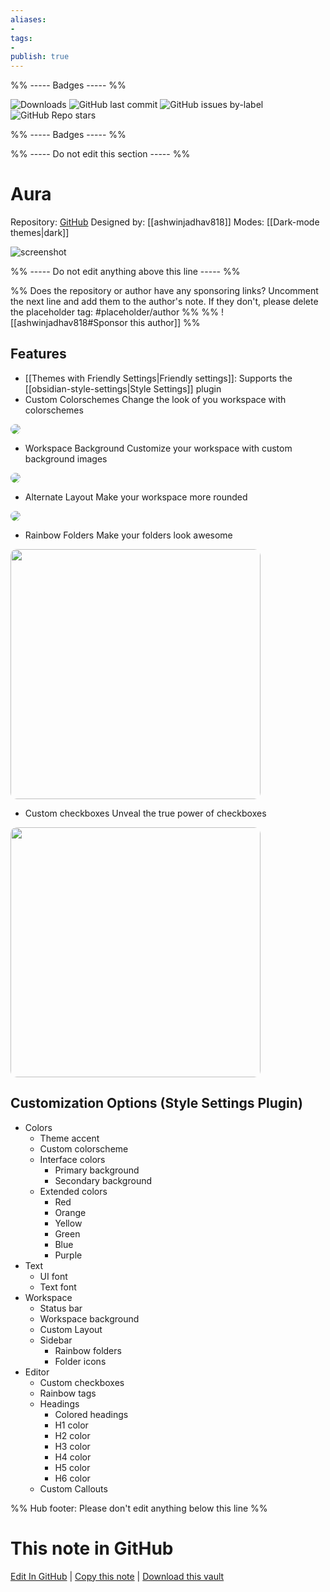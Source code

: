 ```yaml
---
aliases:
- 
tags: 
- 
publish: true
---
```


%% ----- Badges ----- %%

![Downloads](https://img.shields.io/badge/downloads-1747-573E7A?style=for-the-badge&logo=)
![GitHub last commit](https://img.shields.io/github/last-commit/ashwinjadhav818/obsidian-aura?color=573E7A&label=last%20update&logo=github&style=for-the-badge)
![GitHub issues by-label](https://img.shields.io/github/issues/ashwinjadhav818/obsidian-aura/help%20wanted?color=573E7A&logo=github&style=for-the-badge) 
![GitHub Repo stars](https://img.shields.io/github/stars/ashwinjadhav818/obsidian-aura?color=573E7A&logo=github&style=for-the-badge)

%% ----- Badges ----- %%

%% ----- Do not edit this section ----- %%

# Aura

Repository: [GitHub](https://github.com/ashwinjadhav818/obsidian-aura)
Designed by: [[ashwinjadhav818]]
Modes: [[Dark-mode themes|dark]]



![screenshot](https://github.com/ashwinjadhav818/obsidian-aura/raw/master/assets/screenshot-preview.png)

%% ----- Do not edit anything above this line ----- %% 

%% Does the repository or author have any sponsoring links? Uncomment the next line and add them to the author's note. If they don't, please delete the placeholder tag: #placeholder/author %%
%% ![[ashwinjadhav818#Sponsor this author]] %%


## Features

- [[Themes with Friendly Settings|Friendly settings]]: Supports the [[obsidian-style-settings|Style Settings]] plugin
- Custom Colorschemes
  Change the look of you workspace with colorschemes
<img src="https://raw.githubusercontent.com/ashwinjadhav818/obsidian-aura/master/assets/custom-colorschemes.png" style="border-radius: 10px"/>

- Workspace Background
  Customize your workspace with custom background images
<img src="https://raw.githubusercontent.com/ashwinjadhav818/obsidian-aura/master/assets/workspace-background.png" style="border-radius: 10px"/>

- Alternate Layout
  Make your workspace more rounded
<img src="https://raw.githubusercontent.com/ashwinjadhav818/obsidian-aura/master/assets/alternate-layout.png" style="border-radius: 10px"/>

- Rainbow Folders
  Make your folders look awesome
<img src="https://raw.githubusercontent.com/ashwinjadhav818/obsidian-aura/master/assets/rainbow-folders.png" style="border-radius: 10px; width: 400px"/>

- Custom checkboxes
  Unveal the true power of checkboxes
<img src="https://raw.githubusercontent.com/ashwinjadhav818/obsidian-aura/master/assets/checkboxes.png" style="border-radius: 10px; width: 400px"/>

## Customization Options (Style Settings Plugin) 
- Colors
  - Theme accent
  - Custom colorscheme
  - Interface colors
    - Primary background
    - Secondary background
  - Extended colors
    - Red
    - Orange
    - Yellow
    - Green
    - Blue
    - Purple
- Text
  - UI font
  - Text font
- Workspace
  - Status bar
  - Workspace background
  - Custom Layout
  - Sidebar
    - Rainbow folders
    - Folder icons
- Editor
  - Custom checkboxes
  - Rainbow tags
  - Headings
    - Colored headings
    - H1 color
    - H2 color
    - H3 color
    - H4 color
    - H5 color
    - H6 color
  - Custom Callouts


%% Hub footer: Please don't edit anything below this line %%

# This note in GitHub

<span class="git-footer">[Edit In GitHub](https://github.dev/obsidian-community/obsidian-hub/blob/main/02%20-%20Community%20Expansions/02.05%20All%20Community%20Expansions/Themes/Aura.md "git-hub-edit-note") | [Copy this note](https://raw.githubusercontent.com/obsidian-community/obsidian-hub/main/02%20-%20Community%20Expansions/02.05%20All%20Community%20Expansions/Themes/Aura.md "git-hub-copy-note") | [Download this vault](https://github.com/obsidian-community/obsidian-hub/archive/refs/heads/main.zip "git-hub-download-vault") </span>
